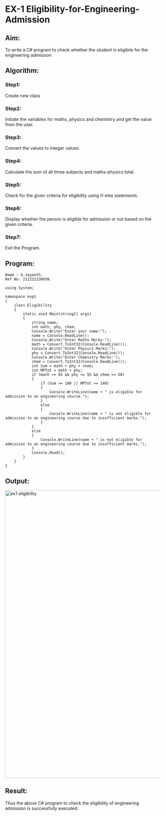 # EX-1 Eligibility-for-Engineering-Admission
## Aim:
To write a C# program to check whether the student is eligibile for the engineering admission
## Algorithm:
### Step1: 
Create new class
### Step2: 
Initiate the variables for maths, physics and chemistry and get the value from the user.
### Step3:
Convert the values to integer values.
### Step4:
Calculate the sum of all three subjects and maths-physics total.
### Step5:
Check for the given criteria for eligibility using if-else statements.
### Step6:
Display whether the person is eligible for admission or not based on the given criteria.
### Step7:
Exit the Program.
## Program:
```
Name : G.Jayanth.
Ref No: 212221230030.
```

```
using System;

namespace exp1
{
    class Eligibility
    {
        static void Main(string[] args)
        {
            string name;
            int math, phy, chem;
            Console.Write("Enter your name:");
            name = Console.ReadLine();
            Console.Write("Enter Maths Marks:");
            math = Convert.ToInt32(Console.ReadLine());
            Console.Write("Enter Physics Marks:");
            phy = Convert.ToInt32(Console.ReadLine());
            Console.Write("Enter Chemistry Marks:");
            chem = Convert.ToInt32(Console.ReadLine());
            int Sum = math + phy + chem;
            int MPTot = math + phy;
            if (math >= 65 && phy >= 55 && chem >= 50)
            {
                if (Sum >= 180 || MPTot >= 140)
                {
                    Console.WriteLine(name + " is eligible for admission to an engineering course.");
                }
                else
                {
                    Console.WriteLine(name + " is not eligible for admission to an engineering course due to insufficient marks.");
                }
            }
            else
            {
                Console.WriteLine(name + " is not eligible for admission to an engineering course due to insufficient marks.");
            }
            Console.Read();
        }
    }
}

```
## Output:

<img width="929" alt="ex1 eligibility" src="https://github.com/JayanthYadav123/Eligibility-for-Engineering-Admission/assets/94836154/c39b409f-c022-40d6-8e50-fc4bcddcd5ca">

## Result:
Thus the above C# program to check the eligibility of engineering admission is successfully executed.

